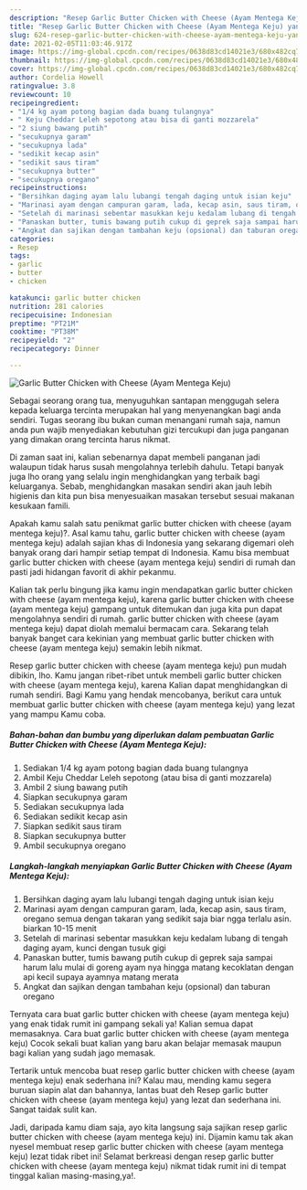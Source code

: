 ```yaml
---
description: "Resep Garlic Butter Chicken with Cheese (Ayam Mentega Keju) yang lezat dan Mudah Dibuat"
title: "Resep Garlic Butter Chicken with Cheese (Ayam Mentega Keju) yang lezat dan Mudah Dibuat"
slug: 624-resep-garlic-butter-chicken-with-cheese-ayam-mentega-keju-yang-lezat-dan-mudah-dibuat
date: 2021-02-05T11:03:46.917Z
image: https://img-global.cpcdn.com/recipes/0638d83cd14021e3/680x482cq70/garlic-butter-chicken-with-cheese-ayam-mentega-keju-foto-resep-utama.jpg
thumbnail: https://img-global.cpcdn.com/recipes/0638d83cd14021e3/680x482cq70/garlic-butter-chicken-with-cheese-ayam-mentega-keju-foto-resep-utama.jpg
cover: https://img-global.cpcdn.com/recipes/0638d83cd14021e3/680x482cq70/garlic-butter-chicken-with-cheese-ayam-mentega-keju-foto-resep-utama.jpg
author: Cordelia Howell
ratingvalue: 3.8
reviewcount: 10
recipeingredient:
- "1/4 kg ayam potong bagian dada buang tulangnya"
- " Keju Cheddar Leleh sepotong atau bisa di ganti mozzarela"
- "2 siung bawang putih"
- "secukupnya garam"
- "secukupnya lada"
- "sedikit kecap asin"
- "sedikit saus tiram"
- "secukupnya butter"
- "secukupnya oregano"
recipeinstructions:
- "Bersihkan daging ayam lalu lubangi tengah daging untuk isian keju"
- "Marinasi ayam dengan campuran garam, lada, kecap asin, saus tiram, oregano semua dengan takaran yang sedikit saja biar ngga terlalu asin. biarkan 10-15 menit"
- "Setelah di marinasi sebentar masukkan keju kedalam lubang di tengah daging ayam, kunci dengan tusuk gigi"
- "Panaskan butter, tumis bawang putih cukup di geprek saja sampai harum lalu mulai di goreng ayam nya hingga matang kecoklatan dengan api kecil supaya ayamnya matang merata"
- "Angkat dan sajikan dengan tambahan keju (opsional) dan taburan oregano"
categories:
- Resep
tags:
- garlic
- butter
- chicken

katakunci: garlic butter chicken 
nutrition: 281 calories
recipecuisine: Indonesian
preptime: "PT21M"
cooktime: "PT38M"
recipeyield: "2"
recipecategory: Dinner

---
```



![Garlic Butter Chicken with Cheese (Ayam Mentega Keju)](https://img-global.cpcdn.com/recipes/0638d83cd14021e3/680x482cq70/garlic-butter-chicken-with-cheese-ayam-mentega-keju-foto-resep-utama.jpg)

Sebagai seorang orang tua, menyuguhkan santapan menggugah selera kepada keluarga tercinta merupakan hal yang menyenangkan bagi anda sendiri. Tugas seorang ibu bukan cuman menangani rumah saja, namun anda pun wajib menyediakan kebutuhan gizi tercukupi dan juga panganan yang dimakan orang tercinta harus nikmat.

Di zaman  saat ini, kalian sebenarnya dapat membeli panganan jadi walaupun tidak harus susah mengolahnya terlebih dahulu. Tetapi banyak juga lho orang yang selalu ingin menghidangkan yang terbaik bagi keluarganya. Sebab, menghidangkan masakan sendiri akan jauh lebih higienis dan kita pun bisa menyesuaikan masakan tersebut sesuai makanan kesukaan famili. 



Apakah kamu salah satu penikmat garlic butter chicken with cheese (ayam mentega keju)?. Asal kamu tahu, garlic butter chicken with cheese (ayam mentega keju) adalah sajian khas di Indonesia yang sekarang digemari oleh banyak orang dari hampir setiap tempat di Indonesia. Kamu bisa membuat garlic butter chicken with cheese (ayam mentega keju) sendiri di rumah dan pasti jadi hidangan favorit di akhir pekanmu.

Kalian tak perlu bingung jika kamu ingin mendapatkan garlic butter chicken with cheese (ayam mentega keju), karena garlic butter chicken with cheese (ayam mentega keju) gampang untuk ditemukan dan juga kita pun dapat mengolahnya sendiri di rumah. garlic butter chicken with cheese (ayam mentega keju) dapat diolah memalui bermacam cara. Sekarang telah banyak banget cara kekinian yang membuat garlic butter chicken with cheese (ayam mentega keju) semakin lebih nikmat.

Resep garlic butter chicken with cheese (ayam mentega keju) pun mudah dibikin, lho. Kamu jangan ribet-ribet untuk membeli garlic butter chicken with cheese (ayam mentega keju), karena Kalian dapat menghidangkan di rumah sendiri. Bagi Kamu yang hendak mencobanya, berikut cara untuk membuat garlic butter chicken with cheese (ayam mentega keju) yang lezat yang mampu Kamu coba.

<!--inarticleads1-->

##### Bahan-bahan dan bumbu yang diperlukan dalam pembuatan Garlic Butter Chicken with Cheese (Ayam Mentega Keju):

1. Sediakan 1/4 kg ayam potong bagian dada buang tulangnya
1. Ambil  Keju Cheddar Leleh sepotong (atau bisa di ganti mozzarela)
1. Ambil 2 siung bawang putih
1. Siapkan secukupnya garam
1. Sediakan secukupnya lada
1. Sediakan sedikit kecap asin
1. Siapkan sedikit saus tiram
1. Siapkan secukupnya butter
1. Ambil secukupnya oregano




<!--inarticleads2-->

##### Langkah-langkah menyiapkan Garlic Butter Chicken with Cheese (Ayam Mentega Keju):

1. Bersihkan daging ayam lalu lubangi tengah daging untuk isian keju
1. Marinasi ayam dengan campuran garam, lada, kecap asin, saus tiram, oregano semua dengan takaran yang sedikit saja biar ngga terlalu asin. biarkan 10-15 menit
1. Setelah di marinasi sebentar masukkan keju kedalam lubang di tengah daging ayam, kunci dengan tusuk gigi
1. Panaskan butter, tumis bawang putih cukup di geprek saja sampai harum lalu mulai di goreng ayam nya hingga matang kecoklatan dengan api kecil supaya ayamnya matang merata
1. Angkat dan sajikan dengan tambahan keju (opsional) dan taburan oregano




Ternyata cara buat garlic butter chicken with cheese (ayam mentega keju) yang enak tidak rumit ini gampang sekali ya! Kalian semua dapat memasaknya. Cara buat garlic butter chicken with cheese (ayam mentega keju) Cocok sekali buat kalian yang baru akan belajar memasak maupun bagi kalian yang sudah jago memasak.

Tertarik untuk mencoba buat resep garlic butter chicken with cheese (ayam mentega keju) enak sederhana ini? Kalau mau, mending kamu segera buruan siapin alat dan bahannya, lantas buat deh Resep garlic butter chicken with cheese (ayam mentega keju) yang lezat dan sederhana ini. Sangat taidak sulit kan. 

Jadi, daripada kamu diam saja, ayo kita langsung saja sajikan resep garlic butter chicken with cheese (ayam mentega keju) ini. Dijamin kamu tak akan nyesel membuat resep garlic butter chicken with cheese (ayam mentega keju) lezat tidak ribet ini! Selamat berkreasi dengan resep garlic butter chicken with cheese (ayam mentega keju) nikmat tidak rumit ini di tempat tinggal kalian masing-masing,ya!.

